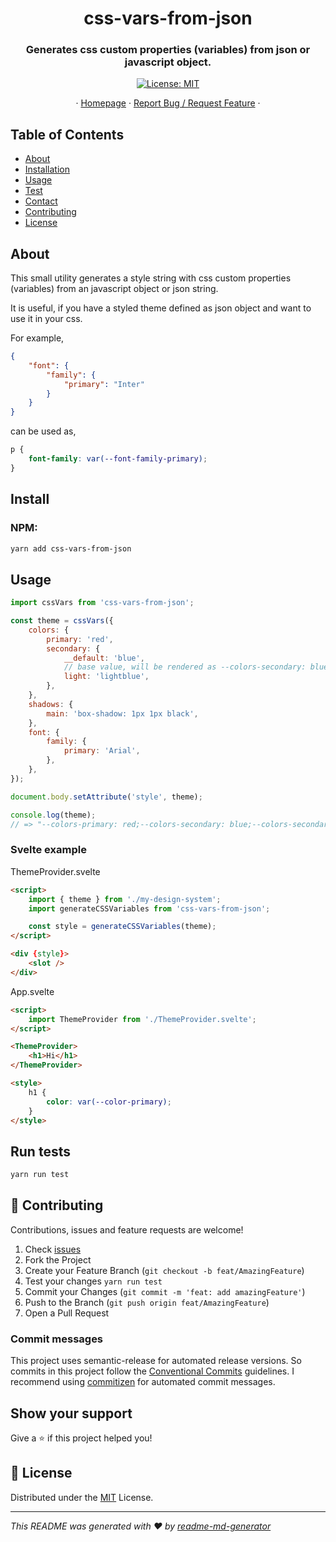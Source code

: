 <h1 align="center">css-vars-from-json</h1>
<h3 align="center">Generates css custom properties (variables) from json or javascript object.</h3>
<p align="center">
  <a href="https://github.com/TimoBechtel/css-vars-from-json/blob/main/LICENSE" target="_blank">
    <img alt="License: MIT" src="https://img.shields.io/badge/License-MIT-yellow.svg" />
  </a>
</p>
<p align="center">
  ·
  <a href="https://github.com/TimoBechtel/css-vars-from-json">Homepage</a>
  ·
  <a href="https://github.com/TimoBechtel/css-vars-from-json/issues">Report Bug / Request Feature</a>
  ·
</p>

## Table of Contents

- [About](#About)
- [Installation](#Install)
- [Usage](#Usage)
- [Test](#run-tests)
- [Contact](#contact)
- [Contributing](#Contributing)
- [License](#license)

## About

This small utility generates a style string with css custom properties (variables) from an javascript object or json string.

It is useful, if you have a styled theme defined as json object and want to use it in your css.

For example,

```json
{
	"font": {
		"family": {
			"primary": "Inter"
		}
	}
}
```

can be used as,

```css
p {
	font-family: var(--font-family-primary);
}
```

## Install

### NPM:

```sh
yarn add css-vars-from-json
```

## Usage

```js
import cssVars from 'css-vars-from-json';

const theme = cssVars({
	colors: {
		primary: 'red',
		secondary: {
			__default: 'blue',
			// base value, will be rendered as --colors-secondary: blue
			light: 'lightblue',
		},
	},
	shadows: {
		main: 'box-shadow: 1px 1px black',
	},
	font: {
		family: {
			primary: 'Arial',
		},
	},
});

document.body.setAttribute('style', theme);

console.log(theme);
// => "--colors-primary: red;--colors-secondary: blue;--colors-secondary-light: lightblue;--shadows-main: box-shadow: 1px 1px black;--font-family-primary: Arial;"
```

### Svelte example

ThemeProvider.svelte

```html
<script>
	import { theme } from './my-design-system';
	import generateCSSVariables from 'css-vars-from-json';

	const style = generateCSSVariables(theme);
</script>

<div {style}>
	<slot />
</div>
```

App.svelte

```html
<script>
	import ThemeProvider from './ThemeProvider.svelte';
</script>

<ThemeProvider>
	<h1>Hi</h1>
</ThemeProvider>

<style>
	h1 {
		color: var(--color-primary);
	}
</style>
```

## Run tests

```sh
yarn run test
```

## 🤝 Contributing

Contributions, issues and feature requests are welcome!<br />

1. Check [issues](https://github.com/TimoBechtel/css-vars-from-json/issues)
1. Fork the Project
1. Create your Feature Branch (`git checkout -b feat/AmazingFeature`)
1. Test your changes `yarn run test`
1. Commit your Changes (`git commit -m 'feat: add amazingFeature'`)
1. Push to the Branch (`git push origin feat/AmazingFeature`)
1. Open a Pull Request

### Commit messages

This project uses semantic-release for automated release versions. So commits in this project follow the [Conventional Commits](https://www.conventionalcommits.org/en/v1.0.0-beta.2/) guidelines. I recommend using [commitizen](https://github.com/commitizen/cz-cli) for automated commit messages.

## Show your support

Give a ⭐️ if this project helped you!

## 📝 License

Distributed under the [MIT](https://github.com/TimoBechtel/css-vars-from-json/blob/main/LICENSE) License.

---

_This README was generated with ❤️ by [readme-md-generator](https://github.com/kefranabg/readme-md-generator)_
